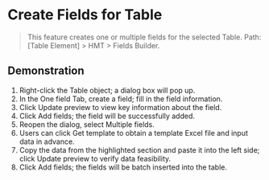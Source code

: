 # Create Fields for Table

> This feature creates one or multiple fields for the selected Table. Path: [Table Element] > HMT > Fields Builder.

## Demonstration

1. Right-click the Table object; a dialog box will pop up.
2. In the One field Tab, create a field; fill in the field information.
3. Click Update preview to view key information about the field.
4. Click Add fields; the field will be successfully added.
5. Reopen the dialog, select Multiple fields.
6. Users can click Get template to obtain a template Excel file and input data in advance.
7. Copy the data from the highlighted section and paste it into the left side; click Update preview to verify data feasibility.
8. Click Add fields; the fields will be batch inserted into the table.